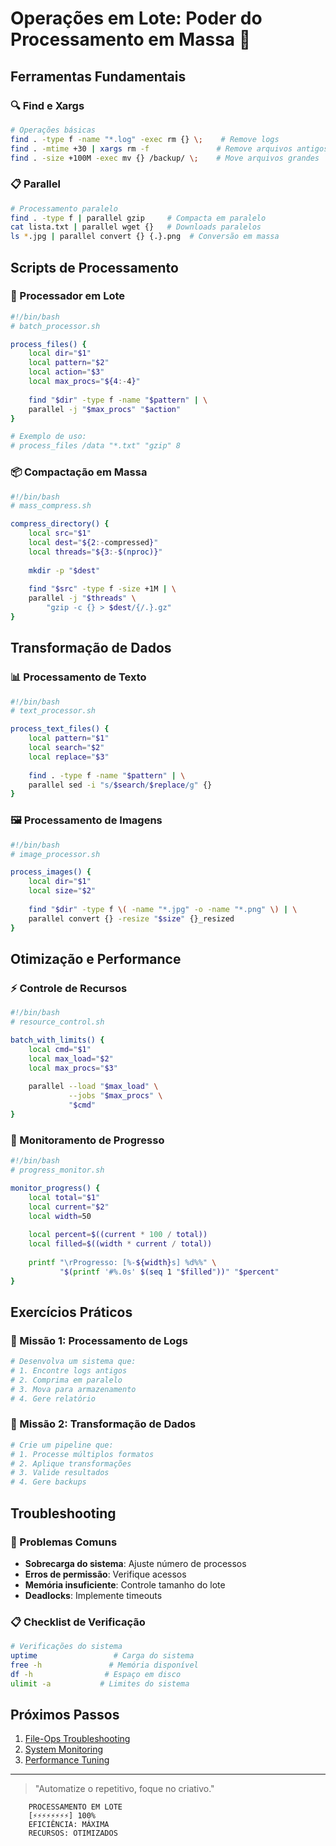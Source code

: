 # Operações em Lote: Poder do Processamento em Massa 🚀

## Ferramentas Fundamentais

### 🔍 Find e Xargs
```bash
# Operações básicas
find . -type f -name "*.log" -exec rm {} \;    # Remove logs
find . -mtime +30 | xargs rm -f               # Remove arquivos antigos
find . -size +100M -exec mv {} /backup/ \;    # Move arquivos grandes
```

### 📋 Parallel
```bash
# Processamento paralelo
find . -type f | parallel gzip     # Compacta em paralelo
cat lista.txt | parallel wget {}   # Downloads paralelos
ls *.jpg | parallel convert {} {.}.png  # Conversão em massa
```

## Scripts de Processamento

### 🔄 Processador em Lote
```bash
#!/bin/bash
# batch_processor.sh

process_files() {
    local dir="$1"
    local pattern="$2"
    local action="$3"
    local max_procs="${4:-4}"
    
    find "$dir" -type f -name "$pattern" | \
    parallel -j "$max_procs" "$action"
}

# Exemplo de uso:
# process_files /data "*.txt" "gzip" 8
```

### 📦 Compactação em Massa
```bash
#!/bin/bash
# mass_compress.sh

compress_directory() {
    local src="$1"
    local dest="${2:-compressed}"
    local threads="${3:-$(nproc)}"
    
    mkdir -p "$dest"
    
    find "$src" -type f -size +1M | \
    parallel -j "$threads" \
        "gzip -c {} > $dest/{/.}.gz"
}
```

## Transformação de Dados

### 📊 Processamento de Texto
```bash
#!/bin/bash
# text_processor.sh

process_text_files() {
    local pattern="$1"
    local search="$2"
    local replace="$3"
    
    find . -type f -name "$pattern" | \
    parallel sed -i "s/$search/$replace/g" {}
}
```

### 🖼️ Processamento de Imagens
```bash
#!/bin/bash
# image_processor.sh

process_images() {
    local dir="$1"
    local size="$2"
    
    find "$dir" -type f \( -name "*.jpg" -o -name "*.png" \) | \
    parallel convert {} -resize "$size" {}_resized
}
```

## Otimização e Performance

### ⚡ Controle de Recursos
```bash
#!/bin/bash
# resource_control.sh

batch_with_limits() {
    local cmd="$1"
    local max_load="$2"
    local max_procs="$3"
    
    parallel --load "$max_load" \
             --jobs "$max_procs" \
             "$cmd"
}
```

### 🎯 Monitoramento de Progresso
```bash
#!/bin/bash
# progress_monitor.sh

monitor_progress() {
    local total="$1"
    local current="$2"
    local width=50
    
    local percent=$((current * 100 / total))
    local filled=$((width * current / total))
    
    printf "\rProgresso: [%-${width}s] %d%%" \
           "$(printf '#%.0s' $(seq 1 "$filled"))" "$percent"
}
```

## Exercícios Práticos

### 🎯 Missão 1: Processamento de Logs
```bash
# Desenvolva um sistema que:
# 1. Encontre logs antigos
# 2. Comprima em paralelo
# 3. Mova para armazenamento
# 4. Gere relatório
```

### 🎯 Missão 2: Transformação de Dados
```bash
# Crie um pipeline que:
# 1. Processe múltiplos formatos
# 2. Aplique transformações
# 3. Valide resultados
# 4. Gere backups
```

## Troubleshooting

### 🔧 Problemas Comuns
- **Sobrecarga do sistema**: Ajuste número de processos
- **Erros de permissão**: Verifique acessos
- **Memória insuficiente**: Controle tamanho do lote
- **Deadlocks**: Implemente timeouts

### 📋 Checklist de Verificação
```bash
# Verificações do sistema
uptime                 # Carga do sistema
free -h               # Memória disponível
df -h                # Espaço em disco
ulimit -a           # Limites do sistema
```

## Próximos Passos

1. [File-Ops Troubleshooting](file-ops-troubleshooting.md)
2. [System Monitoring](system-monitoring.md)
3. [Performance Tuning](performance-tuning.md)

---

> "Automatize o repetitivo, foque no criativo."

```ascii
    PROCESSAMENTO EM LOTE
    [⚡⚡⚡⚡⚡⚡⚡⚡] 100%
    EFICIÊNCIA: MÁXIMA
    RECURSOS: OTIMIZADOS
```
